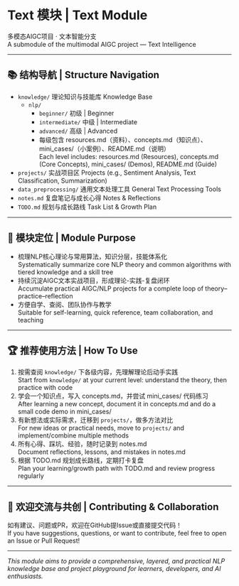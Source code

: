 # Text 模块 | Text Module

多模态AIGC项目 · 文本智能分支  
A submodule of the multimodal AIGC project — Text Intelligence

---

## 📚 结构导航 | Structure Navigation

- `knowledge/` 理论知识与技能库 Knowledge Base  
    - `nlp/`
        - `beginner/` 初级 | Beginner
        - `intermediate/` 中级 | Intermediate
        - `advanced/` 高级 | Advanced
        - 每级包含 resources.md（资料）、concepts.md（知识点）、mini_cases/（小案例）、README.md（说明）  
          Each level includes: resources.md (Resources), concepts.md (Core Concepts), mini_cases/ (Demos), README.md (Guide)
- `projects/` 实战项目区 Projects (e.g., Sentiment Analysis, Text Classification, Summarization)
- `data_preprocessing/` 通用文本处理工具 General Text Processing Tools
- `notes.md` 复盘笔记与成长心得 Notes & Reflections
- `TODO.md` 规划与成长路线 Task List & Growth Plan

---

## 🎯 模块定位 | Module Purpose

- 梳理NLP核心理论与常用算法，知识分层，技能体系化  
  Systematically summarize core NLP theory and common algorithms with tiered knowledge and a skill tree
- 持续沉淀AIGC文本实战项目，形成理论-实践-复盘闭环  
  Accumulate practical AIGC/NLP projects for a complete loop of theory–practice–reflection
- 方便自学、查阅、团队协作与教学  
  Suitable for self-learning, quick reference, team collaboration, and teaching

---

## 🏆 推荐使用方法 | How To Use

1. 按需查阅 `knowledge/` 下各级内容，先理解理论后动手实践  
   Start from `knowledge/` at your current level: understand the theory, then practice with code
2. 学会一个知识点，写入 concepts.md，并尝试 mini_cases/ 代码练习  
   After learning a new concept, document it in concepts.md and do a small code demo in mini_cases/
3. 有新想法或实际需求，迁移到 `projects/`，做多方法对比  
   For new ideas or practical needs, move to `projects/` and implement/combine multiple methods
4. 所有心得、踩坑、经验，随时记录到 notes.md  
   Document reflections, lessons, and mistakes in notes.md
5. 根据 TODO.md 规划成长路线，定期打卡复盘  
   Plan your learning/growth path with TODO.md and review progress regularly

---



## 👏 欢迎交流与共创 | Contributing & Collaboration

如有建议、问题或PR，欢迎在GitHub提Issue或直接提交代码！  
If you have suggestions, questions, or want to contribute, feel free to open an Issue or Pull Request!

---

*This module aims to provide a comprehensive, layered, and practical NLP knowledge base and project playground for learners, developers, and AI enthusiasts.*
